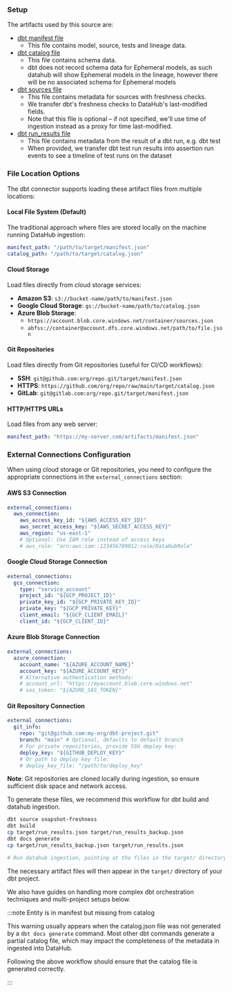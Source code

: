 ### Setup

The artifacts used by this source are:

- [dbt manifest file](https://docs.getdbt.com/reference/artifacts/manifest-json)
  - This file contains model, source, tests and lineage data.
- [dbt catalog file](https://docs.getdbt.com/reference/artifacts/catalog-json)
  - This file contains schema data.
  - dbt does not record schema data for Ephemeral models, as such datahub will show Ephemeral models in the lineage, however there will be no associated schema for Ephemeral models
- [dbt sources file](https://docs.getdbt.com/reference/artifacts/sources-json)
  - This file contains metadata for sources with freshness checks.
  - We transfer dbt's freshness checks to DataHub's last-modified fields.
  - Note that this file is optional – if not specified, we'll use time of ingestion instead as a proxy for time last-modified.
- [dbt run_results file](https://docs.getdbt.com/reference/artifacts/run-results-json)
  - This file contains metadata from the result of a dbt run, e.g. dbt test
  - When provided, we transfer dbt test run results into assertion run events to see a timeline of test runs on the dataset

### File Location Options

The dbt connector supports loading these artifact files from multiple locations:

#### Local File System (Default)

The traditional approach where files are stored locally on the machine running DataHub ingestion:

```yaml
manifest_path: "/path/to/target/manifest.json"
catalog_path: "/path/to/target/catalog.json"
```

#### Cloud Storage

Load files directly from cloud storage services:

- **Amazon S3**: `s3://bucket-name/path/to/manifest.json`
- **Google Cloud Storage**: `gs://bucket-name/path/to/catalog.json`
- **Azure Blob Storage**:
  - `https://account.blob.core.windows.net/container/sources.json`
  - `abfss://container@account.dfs.core.windows.net/path/to/file.json`

#### Git Repositories

Load files directly from Git repositories (useful for CI/CD workflows):

- **SSH**: `git@github.com:org/repo.git/target/manifest.json`
- **HTTPS**: `https://github.com/org/repo/raw/main/target/catalog.json`
- **GitLab**: `git@gitlab.com:org/repo.git/target/manifest.json`

#### HTTP/HTTPS URLs

Load files from any web server:

```yaml
manifest_path: "https://my-server.com/artifacts/manifest.json"
```

### External Connections Configuration

When using cloud storage or Git repositories, you need to configure the appropriate connections in the `external_connections` section:

#### AWS S3 Connection

```yaml
external_connections:
  aws_connection:
    aws_access_key_id: "${AWS_ACCESS_KEY_ID}"
    aws_secret_access_key: "${AWS_SECRET_ACCESS_KEY}"
    aws_region: "us-east-1"
    # Optional: Use IAM role instead of access keys
    # aws_role: "arn:aws:iam::123456789012:role/DataHubRole"
```

#### Google Cloud Storage Connection

```yaml
external_connections:
  gcs_connection:
    type: "service_account"
    project_id: "${GCP_PROJECT_ID}"
    private_key_id: "${GCP_PRIVATE_KEY_ID}"
    private_key: "${GCP_PRIVATE_KEY}"
    client_email: "${GCP_CLIENT_EMAIL}"
    client_id: "${GCP_CLIENT_ID}"
```

#### Azure Blob Storage Connection

```yaml
external_connections:
  azure_connection:
    account_name: "${AZURE_ACCOUNT_NAME}"
    account_key: "${AZURE_ACCOUNT_KEY}"
    # Alternative authentication methods:
    # account_url: "https://myaccount.blob.core.windows.net"
    # sas_token: "${AZURE_SAS_TOKEN}"
```

#### Git Repository Connection

```yaml
external_connections:
  git_info:
    repo: "git@github.com:my-org/dbt-project.git"
    branch: "main" # Optional, defaults to default branch
    # For private repositories, provide SSH deploy key:
    deploy_key: "${GITHUB_DEPLOY_KEY}"
    # Or path to deploy key file:
    # deploy_key_file: "/path/to/deploy_key"
```

**Note**: Git repositories are cloned locally during ingestion, so ensure sufficient disk space and network access.

To generate these files, we recommend this workflow for dbt build and datahub ingestion.

```sh
dbt source snapshot-freshness
dbt build
cp target/run_results.json target/run_results_backup.json
dbt docs generate
cp target/run_results_backup.json target/run_results.json

# Run datahub ingestion, pointing at the files in the target/ directory
```

The necessary artifact files will then appear in the `target/` directory of your dbt project.

We also have guides on handling more complex dbt orchestration techniques and multi-project setups below.

:::note Entity is in manifest but missing from catalog

This warning usually appears when the catalog.json file was not generated by a `dbt docs generate` command.
Most other dbt commands generate a partial catalog file, which may impact the completeness of the metadata in ingested into DataHub.

Following the above workflow should ensure that the catalog file is generated correctly.

:::
